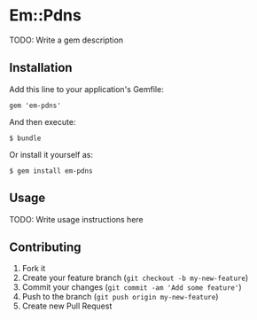 # Em::Pdns

TODO: Write a gem description

## Installation

Add this line to your application's Gemfile:

    gem 'em-pdns'

And then execute:

    $ bundle

Or install it yourself as:

    $ gem install em-pdns

## Usage

TODO: Write usage instructions here

## Contributing

1. Fork it
2. Create your feature branch (`git checkout -b my-new-feature`)
3. Commit your changes (`git commit -am 'Add some feature'`)
4. Push to the branch (`git push origin my-new-feature`)
5. Create new Pull Request
